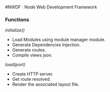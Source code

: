 #NWDF : Node Web Development Framework

### Functions

_initialize()_  
- Load Modules using module manager module.
- Generate Dependencies Injection.
- Generate routes.
- Compile views json.

_load(port)_
- Create HTTP server.
- Get route resolved.
- Render the associated layout file.
